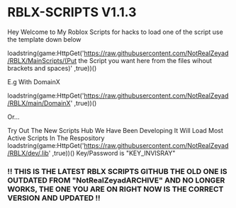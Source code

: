# RBLX-SCRIPTS V1.1.3

Hey Welcome to My Roblox Scripts for hacks to load one of the script use the template down below 

loadstring(game:HttpGet('https://raw.githubusercontent.com/NotRealZeyad/RBLX/MainScripts/(Put the Script you want here from the files wihout brackets and spaces)' ,true))()

E.g With DomainX

loadstring(game:HttpGet('https://raw.githubusercontent.com/NotRealZeyad/RBLX/main/DomainX' ,true))() 


Or...

Try Out The New Scripts Hub We  Have Been Developing It Will Load Most Active Scripts In The Respository
loadstring(game:HttpGet('https://raw.githubusercontent.com/NotRealZeyad/RBLX/dev/.lib' ,true))()
Key/Password is "KEY_INVISRAY"

### ‼ THIS IS THE LATEST RBLX SCRIPTS GITHUB THE OLD ONE IS OUTDATED FROM "NotRealZeyadARCHIVE" AND NO LONGER WORKS, THE ONE YOU ARE ON RIGHT NOW IS THE CORRECT VERSION AND UPDATED ‼


